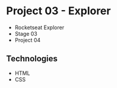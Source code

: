 # Project 03 - Explorer

* Rocketseat Explorer
* Stage 03
* Project 04

## Technologies

* HTML
* CSS
